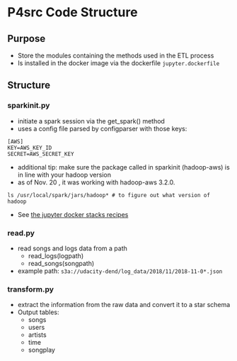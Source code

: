 # P4src Code Structure
## Purpose
- Store the modules containing the methods used in the ETL process
- Is installed in the docker image via the dockerfile `jupyter.dockerfile`

## Structure
### sparkinit.py
 - initiate a spark session via the get_spark() method
 - uses a config file parsed by configparser with those keys:

````buildoutcfg
[AWS]
KEY=AWS_KEY_ID
SECRET=AWS_SECRET_KEY
````

- additional tip: make sure the package called in sparkinit (hadoop-aws) is in line with your hadoop version
- as of Nov. 20 , it was working with hadoop-aws 3.2.0.

```shell script
ls /usr/local/spark/jars/hadoop* # to figure out what version of hadoop
```

- See [the jupyter docker stacks recipes](https://github.com/jupyter/docker-stacks/blob/master/docs/using/recipes.md#using-pyspark-with-aws-s3)

### read.py
- read songs and logs data from a path
    - read_logs(logpath)
    - read_songs(songpath)
- example path: `s3a://udacity-dend/log_data/2018/11/2018-11-0*.json`

### transform.py
- extract the information from the raw data and convert it to a star schema
- Output tables:
    - songs
    - users
    - artists
    - time
    - songplay
 
    
